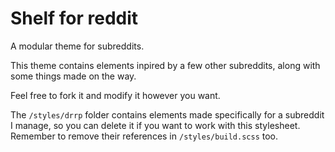 # Shelf for reddit

A modular theme for subreddits.

This theme contains elements inpired by a few other subreddits, along with some things made on the way.

Feel free to fork it and modify it however you want.

The `/styles/drrp` folder contains elements made specifically for a subreddit I manage, so you can delete it if you want to work with this stylesheet.
Remember to remove their references in `/styles/build.scss` too.
